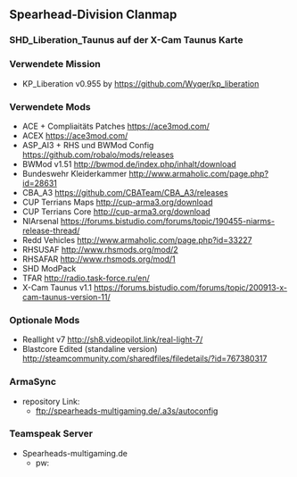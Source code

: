 ## Spearhead-Division Clanmap

### SHD_Liberation_Taunus auf der X-Cam Taunus Karte

### Verwendete Mission

- KP_Liberation v0.955 by https://github.com/Wyqer/kp_liberation

### Verwendete Mods

- ACE + Compliaitäts Patches https://ace3mod.com/
- ACEX https://ace3mod.com/
- ASP_AI3 + RHS und BWMod Config https://github.com/robalo/mods/releases
- BWMod v1.51 http://bwmod.de/index.php/inhalt/download
- Bundeswehr Kleiderkammer http://www.armaholic.com/page.php?id=28631
- CBA_A3 https://github.com/CBATeam/CBA_A3/releases
- CUP Terrians Maps http://cup-arma3.org/download
- CUP Terrians Core http://cup-arma3.org/download
- NIArsenal https://forums.bistudio.com/forums/topic/190455-niarms-release-thread/
- Redd Vehicles http://www.armaholic.com/page.php?id=33227
- RHSUSAF http://www.rhsmods.org/mod/2
- RHSAFAR http://www.rhsmods.org/mod/1
- SHD ModPack
- TFAR http://radio.task-force.ru/en/
- X-Cam Taunus v1.1 https://forums.bistudio.com/forums/topic/200913-x-cam-taunus-version-11/

### Optionale Mods

- Reallight v7 http://sh8.videopilot.link/real-light-7/
- Blastcore Edited (standaline version) http://steamcommunity.com/sharedfiles/filedetails/?id=767380317

### ArmaSync

- repository Link:
  - ftp://spearheads-multigaming.de/.a3s/autoconfig
 
### Teamspeak Server

- Spearheads-multigaming.de
  - pw: 
